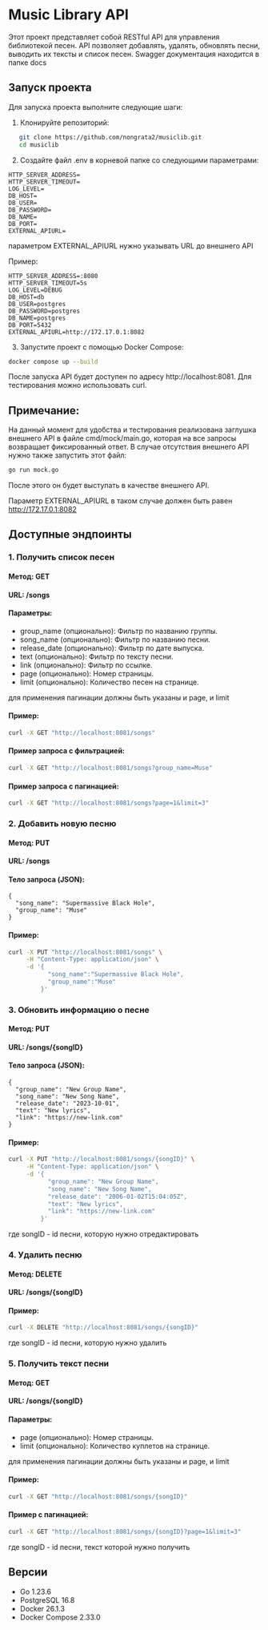 # Music Library API

Этот проект представляет собой RESTful API для управления библиотекой песен. API позволяет добавлять, удалять, обновлять песни, выводить их тексты и список песен. Swagger документация находится в папке docs

## Запуск проекта

Для запуска проекта выполните следующие шаги:

1. Клонируйте репозиторий:

```bash
   git clone https://github.com/nongrata2/musiclib.git
   cd musiclib
```

2. Создайте файл .env в корневой папке со следующими параметрами:
```
HTTP_SERVER_ADDRESS=
HTTP_SERVER_TIMEOUT=
LOG_LEVEL=
DB_HOST=
DB_USER=
DB_PASSWORD=
DB_NAME=
DB_PORT=
EXTERNAL_APIURL=
```
параметром EXTERNAL_APIURL нужно указывать URL до внешнего API 

Пример:
```
HTTP_SERVER_ADDRESS=:8080
HTTP_SERVER_TIMEOUT=5s
LOG_LEVEL=DEBUG
DB_HOST=db
DB_USER=postgres
DB_PASSWORD=postgres
DB_NAME=postgres
DB_PORT=5432
EXTERNAL_APIURL=http://172.17.0.1:8082
```

3. Запустите проект с помощью Docker Compose:
```bash
docker compose up --build
```
После запуска API будет доступен по адресу http://localhost:8081. Для тестирования можно использовать curl.

## Примечание:

На данный момент для удобства и тестирования реализована заглушка внешнего API в файле cmd/mock/main.go, которая на все запросы возвращает фиксированный ответ. В случае отсутствия внешнего API нужно также запустить этот файл:
```bash
go run mock.go
```
После этого он будет выступать в качестве внешнего API.

Параметр EXTERNAL_APIURL в таком случае должен быть равен http://172.17.0.1:8082

## Доступные эндпоинты
### 1. Получить список песен
#### Метод: GET

#### URL: /songs

#### Параметры:
- group_name (опционально): Фильтр по названию группы.
- song_name (опционально): Фильтр по названию песни.
- release_date (опционально): Фильтр по дате выпуска.
- text (опционально): Фильтр по тексту песни.
- link (опционально): Фильтр по ссылке.
- page (опционально): Номер страницы.
- limit (опционально): Количество песен на странице.

для применения пагинации должны быть указаны и page, и limit

#### Пример:

```bash
curl -X GET "http://localhost:8081/songs"
```

#### Пример запроса с фильтрацией:

```bash
curl -X GET "http://localhost:8081/songs?group_name=Muse"
```

#### Пример запроса с пагинацией: 

```bash
curl -X GET "http://localhost:8081/songs?page=1&limit=3"
```

### 2. Добавить новую песню
#### Метод: PUT

#### URL: /songs

#### Тело запроса (JSON):

```
{
  "song_name": "Supermassive Black Hole",
  "group_name": "Muse"
}
```

#### Пример:

```bash
curl -X PUT "http://localhost:8081/songs" \
     -H "Content-Type: application/json" \
     -d '{
           "song_name":"Supermassive Black Hole",
           "group_name":"Muse"
         }'
```

### 3. Обновить информацию о песне
#### Метод: PUT

#### URL: /songs/{songID}

#### Тело запроса (JSON):

```
{
  "group_name": "New Group Name",
  "song_name": "New Song Name",
  "release_date": "2023-10-01",
  "text": "New lyrics",
  "link": "https://new-link.com"
}
```

####  Пример:

```bash
curl -X PUT "http://localhost:8081/songs/{songID}" \
     -H "Content-Type: application/json" \
     -d '{
           "group_name": "New Group Name",
           "song_name": "New Song Name",
           "release_date": "2006-01-02T15:04:05Z",
           "text": "New lyrics",
           "link": "https://new-link.com"
         }'
```

где songID - id песни, которую нужно отредактировать
### 4. Удалить песню
#### Метод: DELETE

#### URL: /songs/{songID}

#### Пример:

```bash
curl -X DELETE "http://localhost:8081/songs/{songID}"
```

где songID - id песни, которую нужно удалить

### 5. Получить текст песни

#### Метод: GET

#### URL: /songs/{songID}

#### Параметры:
- page (опционально): Номер страницы.
- limit (опционально): Количество куплетов на странице.

для применения пагинации должны быть указаны и page, и limit

#### Пример:

```bash
curl -X GET "http://localhost:8081/songs/{songID}"
```

#### Пример с пагинацией:

```bash
curl -X GET "http://localhost:8081/songs/{songID}?page=1&limit=3"
```
где songID - id песни, текст которой нужно получить

## Версии
- Go 1.23.6 
- PostgreSQL 16.8
- Docker 26.1.3
- Docker Compose 2.33.0
